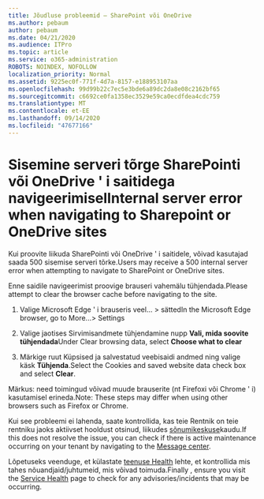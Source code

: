 ```yaml
---
title: Jõudluse probleemid – SharePoint või OneDrive
ms.author: pebaum
author: pebaum
ms.date: 04/21/2020
ms.audience: ITPro
ms.topic: article
ms.service: o365-administration
ROBOTS: NOINDEX, NOFOLLOW
localization_priority: Normal
ms.assetid: 9225ec0f-771f-4d7a-8157-e188953107aa
ms.openlocfilehash: 99d99b22c7ec5e3bde6a89dc2da8e08c2162bf65
ms.sourcegitcommit: c6692ce0fa1358ec3529e59ca0ecdfdea4cdc759
ms.translationtype: MT
ms.contentlocale: et-EE
ms.lasthandoff: 09/14/2020
ms.locfileid: "47677166"
---
```

# <a name="internal-server-error-when-navigating-to-sharepoint-or-onedrive-sites"></a><span data-ttu-id="b6c2f-102">Sisemine serveri tõrge SharePointi või OneDrive ' i saitidega navigeerimisel</span><span class="sxs-lookup"><span data-stu-id="b6c2f-102">Internal server error when navigating to Sharepoint or OneDrive sites</span></span>

<span data-ttu-id="b6c2f-103">Kui proovite liikuda SharePointi või OneDrive ' i saitidele, võivad kasutajad saada 500 sisemise serveri tõrke.</span><span class="sxs-lookup"><span data-stu-id="b6c2f-103">Users may receive a 500 internal server error when attempting to navigate to SharePoint or OneDrive sites.</span></span> 

<span data-ttu-id="b6c2f-104">Enne saidile navigeerimist proovige brauseri vahemälu tühjendada.</span><span class="sxs-lookup"><span data-stu-id="b6c2f-104">Please attempt to clear the browser cache before navigating to the site.</span></span>


1. <span data-ttu-id="b6c2f-105">Valige Microsoft Edge ' i brauseris veel... > sätted</span><span class="sxs-lookup"><span data-stu-id="b6c2f-105">In the Microsoft Edge browser, go to More...> Settings</span></span>

2. <span data-ttu-id="b6c2f-106">Valige jaotises Sirvimisandmete tühjendamine nupp **Vali, mida soovite tühjendada**</span><span class="sxs-lookup"><span data-stu-id="b6c2f-106">Under Clear browsing data, select **Choose what to clear**</span></span>

3. <span data-ttu-id="b6c2f-107">Märkige ruut Küpsised ja salvestatud veebisaidi andmed ning valige käsk **Tühjenda**.</span><span class="sxs-lookup"><span data-stu-id="b6c2f-107">Select the Cookies and saved website data check box and select **Clear**.</span></span>

<span data-ttu-id="b6c2f-108">Märkus: need toimingud võivad muude brauserite (nt Firefoxi või Chrome ' i) kasutamisel erineda.</span><span class="sxs-lookup"><span data-stu-id="b6c2f-108">Note: These steps may differ when using other browsers such as Firefox or Chrome.</span></span>

<span data-ttu-id="b6c2f-109">Kui see probleemi ei lahenda, saate kontrollida, kas teie Rentnik on teie rentniku jaoks aktiivset hooldust otsinud, liikudes [sõnumikeskuse](https://portal.office.com/adminportal/home#/MessageCenter)kaudu.</span><span class="sxs-lookup"><span data-stu-id="b6c2f-109">If this does not resolve the issue, you can check if there is active maintenance occurring on your tenant by navigating to the [Message center](https://portal.office.com/adminportal/home#/MessageCenter).</span></span>

<span data-ttu-id="b6c2f-110">Lõpetuseks veenduge, et külastate [teenuse Health](https://portal.office.com/adminportal/home#/servicehealth) lehte, et kontrollida mis tahes nõuandjaid/juhtumeid, mis võivad toimuda.</span><span class="sxs-lookup"><span data-stu-id="b6c2f-110">Finally , ensure you visit the [Service Health](https://portal.office.com/adminportal/home#/servicehealth) page to check for any advisories/incidents that may be occurring.</span></span>

